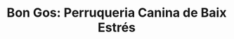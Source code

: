 ---
title: "Bon Gos: Perruqueria Canina de Baix Estrés"
url: /benifaio/bon-gos-perruqueria-canina-de-baix-estres/
shop: peluquería canina
---